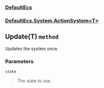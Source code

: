 ### [DefaultEcs](./DefaultEcs.md 'DefaultEcs')
### [DefaultEcs.System.ActionSystem&lt;T&gt;](./DefaultEcs-System-ActionSystem-T-.md 'DefaultEcs.System.ActionSystem&lt;T&gt;')
## Update(T) `method`
Updates the system once.
### Parameters

<a name='DefaultEcs-System-ActionSystem-T--Update(T)-state'></a>
`state`
>The state to use.
